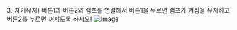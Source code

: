 3.[자기유지] 버튼1과 버튼2와 램프를 연결해서 버튼1을 누르면 램프가 켜짐을 유지하고 버튼2를 누르면 꺼지도록 하시오!
![Image](https://github.com/user-attachments/assets/79557ec8-c5ba-47e3-bc1e-1ff1833dc368)
